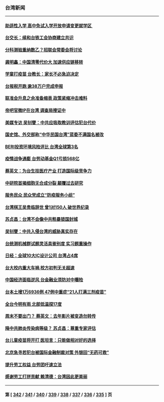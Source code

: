 ### 台湾新闻
---
#### [助适性入学 高中免试入学开放申请变更就学区 ](../../pages/ncid1349361/n13725630.md) 
#### [台交长：续和台铁工会协商建立共识](../../pages/ncid1349361/n13725628.md) 
#### [分科测验重纳数乙？招联会常委会将讨论](../../pages/ncid1349361/n13725624.md) 
#### [龚明鑫：中国清零代价大 加速供应链移转](../../pages/ncid1349361/n13725584.md) 
#### [学童打疫苗 台教长：家长不必急迫决定](../../pages/ncid1349361/n13725623.md) 
#### [台报税开跑 逾38万户完成申报](../../pages/ncid1349361/n13725616.md) 
#### [联准会升息之余准备缩表 政策紧缩冲击难料](../../pages/ncid1349361/n13725579.md) 
#### [帝吧官微IP在台湾 调查局搜证中](../../pages/ncid1349361/n13725582.md) 
#### [美媒专访 吴钊燮：中共应吸取教训评估犯台代价](../../pages/ncid1349361/n13725585.md) 
#### [国史馆、外交部称“中华民国台湾”蓝委不满国名被改](../../pages/ncid1349361/n13725589.md) 
#### [BERI投资环境风险评比 台湾全球第3名](../../pages/ncid1349361/n13725576.md) 
#### [疫情战争通膨 台劳动基金Q1亏损568亿](../../pages/ncid1349361/n13725601.md) 
#### [蔡英文：为台生技医疗产业 打造国际级竞争力](../../pages/ncid1349361/n13725577.md) 
#### [中研院首揭细胞无合成分裂 颠覆过去研究](../../pages/ncid1349361/n13725555.md) 
#### [服务民众 民众党成立“防疫服务小组”](../../pages/ncid1349361/n13725517.md) 
#### [台湾棋王吴贵临辞世 曾1对150人 破世界纪录](../../pages/ncid1349361/n13725443.md) 
#### [苏贞昌：台湾不会像中共粗暴锁国封城](../../pages/ncid1349361/n13725338.md) 
#### [吴钊燮：中共入侵台湾的威胁真实存在](../../pages/ncid1349361/n13725145.md) 
#### [台统测机械群试题灵活具鉴别度 实习题重操作](../../pages/ncid1349361/n13724776.md) 
#### [日经：全球10大IC设计公司 台湾占4席](../../pages/ncid1349361/n13724731.md) 
#### [台大校内重大车祸 校方初判无关超速](../../pages/ncid1349361/n13724820.md) 
#### [中国经济面临逆风  台金融业须防对中曝险](../../pages/ncid1349361/n13724809.md) 
#### [台本土增1万6936例 47例中重症“21人打满三剂疫苗”](../../pages/ncid1349361/n13724798.md) 
#### [全台今明有雨 北部低温探17度](../../pages/ncid1349361/n13724775.md) 
#### [周末不要出门？ 蔡英文：去年影片被变造勿转传](../../pages/ncid1349361/n13724740.md) 
#### [降中共肺炎传染病等级？ 苏贞昌：尊重专家评估](../../pages/ncid1349361/n13724738.md) 
#### [台儿童疫苗将开打 医坦言：只能做相对好的选择](../../pages/ncid1349361/n13724741.md) 
#### [北京急寻若犯台被国际金融制裁对策 外银回“无药可救”](../../pages/ncid1349361/n13724727.md) 
#### [提升劳工权益 台劳团吁速立法](../../pages/ncid1349361/n13724710.md) 
#### [感谢劳工打拼贡献  赖清德：台湾因此更美丽](../../pages/ncid1349361/n13724704.md) 

---
#### 第 [ [342](./342.md) / [341](./341.md) / [340](./340.md) / [339](./339.md) / [338](./338.md) / [337](./337.md) / [336](./336.md) / [335](./335.md) ] 页

